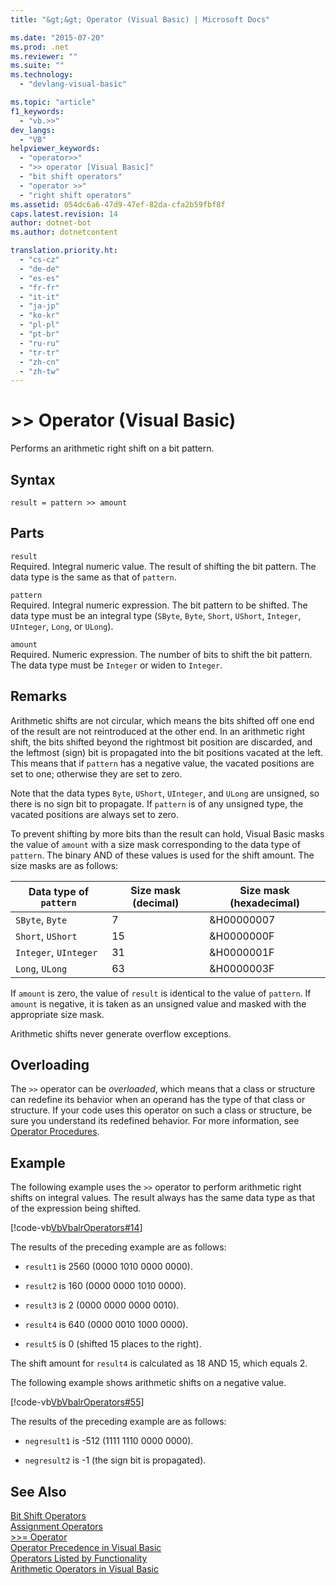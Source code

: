 ```yaml
---
title: "&gt;&gt; Operator (Visual Basic) | Microsoft Docs"

ms.date: "2015-07-20"
ms.prod: .net
ms.reviewer: ""
ms.suite: ""
ms.technology: 
  - "devlang-visual-basic"

ms.topic: "article"
f1_keywords: 
  - "vb.>>"
dev_langs: 
  - "VB"
helpviewer_keywords: 
  - "operator>>"
  - ">> operator [Visual Basic]"
  - "bit shift operators"
  - "operator >>"
  - "right shift operators"
ms.assetid: 054dc6a6-47d9-47ef-82da-cfa2b59fbf8f
caps.latest.revision: 14
author: dotnet-bot
ms.author: dotnetcontent

translation.priority.ht: 
  - "cs-cz"
  - "de-de"
  - "es-es"
  - "fr-fr"
  - "it-it"
  - "ja-jp"
  - "ko-kr"
  - "pl-pl"
  - "pt-br"
  - "ru-ru"
  - "tr-tr"
  - "zh-cn"
  - "zh-tw"
---
```

# &gt;&gt; Operator (Visual Basic)
Performs an arithmetic right shift on a bit pattern.  
  
## Syntax  
  
```  
result = pattern >> amount  
```  
  
## Parts  
 `result`  
 Required. Integral numeric value. The result of shifting the bit pattern. The data type is the same as that of `pattern`.  
  
 `pattern`  
 Required. Integral numeric expression. The bit pattern to be shifted. The data type must be an integral type (`SByte`, `Byte`, `Short`, `UShort`, `Integer`, `UInteger`, `Long`, or `ULong`).  
  
 `amount`  
 Required. Numeric expression. The number of bits to shift the bit pattern. The data type must be `Integer` or widen to `Integer`.  
  
## Remarks  
 Arithmetic shifts are not circular, which means the bits shifted off one end of the result are not reintroduced at the other end. In an arithmetic right shift, the bits shifted beyond the rightmost bit position are discarded, and the leftmost (sign) bit is propagated into the bit positions vacated at the left. This means that if `pattern` has a negative value, the vacated positions are set to one; otherwise they are set to zero.  
  
 Note that the data types `Byte`, `UShort`, `UInteger`, and `ULong` are unsigned, so there is no sign bit to propagate. If `pattern` is of any unsigned type, the vacated positions are always set to zero.  
  
 To prevent shifting by more bits than the result can hold, Visual Basic masks the value of `amount` with a size mask corresponding to the data type of `pattern`. The binary AND of these values is used for the shift amount. The size masks are as follows:  
  
|Data type of `pattern`|Size mask (decimal)|Size mask (hexadecimal)|  
|----------------------------|---------------------------|-------------------------------|  
|`SByte`, `Byte`|7|&H00000007|  
|`Short`, `UShort`|15|&H0000000F|  
|`Integer`, `UInteger`|31|&H0000001F|  
|`Long`, `ULong`|63|&H0000003F|  
  
 If `amount` is zero, the value of `result` is identical to the value of `pattern`. If `amount` is negative, it is taken as an unsigned value and masked with the appropriate size mask.  
  
 Arithmetic shifts never generate overflow exceptions.  
  
## Overloading  
 The `>>` operator can be *overloaded*, which means that a class or structure can redefine its behavior when an operand has the type of that class or structure. If your code uses this operator on such a class or structure, be sure you understand its redefined behavior. For more information, see [Operator Procedures](../../../visual-basic/programming-guide/language-features/procedures/operator-procedures.md).  
  
## Example  
 The following example uses the `>>` operator to perform arithmetic right shifts on integral values. The result always has the same data type as that of the expression being shifted.  
  
 [!code-vb[VbVbalrOperators#14](../../../visual-basic/language-reference/operators/codesnippet/VisualBasic/right-shift-operator_1.vb)]  
  
 The results of the preceding example are as follows:  
  
-   `result1` is 2560 (0000 1010 0000 0000).  
  
-   `result2` is 160 (0000 0000 1010 0000).  
  
-   `result3` is 2 (0000 0000 0000 0010).  
  
-   `result4` is 640 (0000 0010 1000 0000).  
  
-   `result5` is 0 (shifted 15 places to the right).  
  
 The shift amount for `result4` is calculated as 18 AND 15, which equals 2.  
  
 The following example shows arithmetic shifts on a negative value.  
  
 [!code-vb[VbVbalrOperators#55](../../../visual-basic/language-reference/operators/codesnippet/VisualBasic/right-shift-operator_2.vb)]  
  
 The results of the preceding example are as follows:  
  
-   `negresult1` is -512 (1111 1110 0000 0000).  
  
-   `negresult2` is -1 (the sign bit is propagated).  
  
## See Also  
 [Bit Shift Operators](../../../visual-basic/language-reference/operators/bit-shift-operators.md)   
 [Assignment Operators](../../../visual-basic/language-reference/operators/assignment-operators.md)   
 [>>= Operator](../../../visual-basic/language-reference/operators/right-shift-assignment-operator.md)   
 [Operator Precedence in Visual Basic](../../../visual-basic/language-reference/operators/operator-precedence.md)   
 [Operators Listed by Functionality](../../../visual-basic/language-reference/operators/operators-listed-by-functionality.md)   
 [Arithmetic Operators in Visual Basic](../../../visual-basic/programming-guide/language-features/operators-and-expressions/arithmetic-operators.md)
